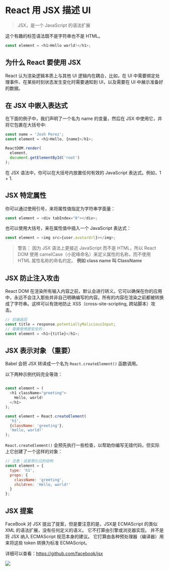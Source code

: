 # React 用 JSX 描述 UI

> JSX，是一个 JavaScript 的语法扩展

这个有趣的标签语法既不是字符串也不是 HTML。
```js
const element = <h1>Hello world!</h1>;
```

## 为什么 React 要使用 JSX
React 认为渲染逻辑本质上与其他 UI 逻辑内在耦合，比如，在 UI 中需要绑定处理事件、在某些时刻状态发生变化时需要通知到 UI，以及需要在 UI 中展示准备好的数据。

## 在 JSX 中嵌入表达式
在下面的例子中，我们声明了一个名为 name 的变量，然后在 JSX 中使用它，并将它包裹在大括号中:

```js
const name = 'Josh Perez';
const element = <h1>Hello, {name}</h1>;

ReactDOM.render(
  element,
  document.getElementById('root')
);
```

在 JSX 语法中，你可以在大括号内放置任何有效的 JavaScript 表达式。例如，1 + 1.


## JSX 特定属性

你可以通过使用引号，来将属性值指定为字符串字面量：

```js
const element = <div tabIndex="0"></div>;
```

也可以使用大括号，来在属性值中插入一个 JavaScript 表达式：

```js
const element = <img src={user.avatarUrl}></img>;
```
>警告：
> 因为 JSX 语法上更接近 JavaScript 而不是 HTML，所以 React DOM 使用 camelCase（小驼峰命名）来定义属性的名称，而不使用 HTML 属性名称的命名约定。
**例如 class name 叫 ClassName**


## JSX 防止注入攻击

React DOM 在渲染所有输入内容之前，默认会进行转义。它可以确保在你的应用中，永远不会注入那些并非自己明确编写的内容。所有的内容在渲染之前都被转换成了字符串。这样可以有效地防止 XSS（cross-site-scripting, 跨站脚本）攻击。


```js
// 后端返回
const title = response.potentiallyMaliciousInput;
// 直接使用是安全的：
const element = <h1>{title}</h1>;
```

## JSX 表示对象 （重要）

Babel 会把 JSX 转译成一个名为 `React.createElement()` 函数调用。

以下两种示例代码完全等效：

```js

const element = (
  <h1 className="greeting">
    Hello, world!
  </h1>
);
```


```js
const element = React.createElement(
  'h1',
  {className: 'greeting'},
  'Hello, world!'
);
```
`React.createElement()` 会预先执行一些检查，以帮助你编写无错代码，但实际上它创建了一个这样的对象：

```js
// 注意：这是简化过的结构
const element = {
  type: 'h1',
  props: {
    className: 'greeting',
    children: 'Hello, world!'
  }
};
```



## JSX 提案

FaceBook 对 JSX 提出了提案，但是要注意的是，JSX是 ECMAScript 的类似 XML 的语法扩展，没有任何定义的语义。 它不打算由引擎或浏览器实现。 并不是将 JSX 纳入 ECMAScript 规范本身的建议。 它打算由各种预处理器（编译器）用来将这些 token 转换为标准 ECMAScript。

详细可以查看：https://github.com/facebook/jsx


![](https://imgkr2.cn-bj.ufileos.com/2c8025f7-304b-4fc9-9cba-598ce74cc6f1.png?UCloudPublicKey=TOKEN_8d8b72be-579a-4e83-bfd0-5f6ce1546f13&Signature=A2i1SzQ81fZIr9FlHV%252Bs1E57Xuw%253D&Expires=1609126172)
